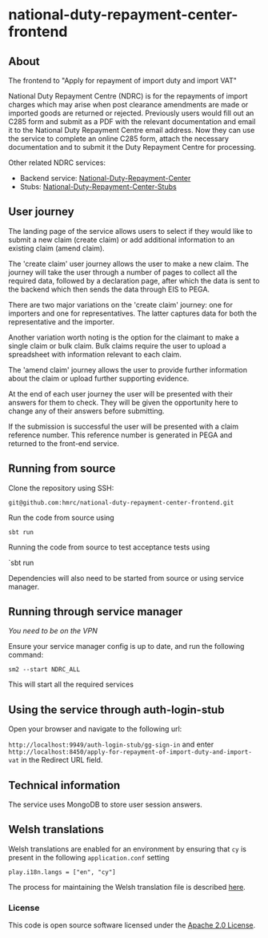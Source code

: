 

# national-duty-repayment-center-frontend

## About
The frontend to "Apply for repayment of import duty and import VAT"

National Duty Repayment Centre (NDRC) is for the repayments of import charges which may arise when post clearance amendments are made or imported goods are returned or rejected.
Previously users would fill out an C285 form and submit as a PDF with the relevant documentation and email it to the National Duty Repayment Centre email address. Now they can use the service to complete an online C285 form, attach the necessary documentation and to submit it the Duty Repayment Centre for processing.

Other related NDRC services:
- Backend service: [National-Duty-Repayment-Center](https://github.com/hmrc/national-duty-repayment-center)
- Stubs: [National-Duty-Repayment-Center-Stubs](https://github.com/hmrc/national-duty-repayment-center-stubs)

## User journey

The landing page of the service allows users to select if they would like to submit a new claim (create claim) or add additional information to an existing claim (amend claim).

The 'create claim' user journey allows the user to make a new claim. The journey will take the user through a number of pages to collect all the required data, followed by a declaration page, after which the data is sent to the backend which then sends the data through EIS to PEGA.

There are two major variations on the 'create claim' journey: one for importers and one for representatives. The latter captures data for both the representative and the importer.

Another variation worth noting is the option for the claimant to make a single claim or bulk claim. Bulk claims require the user to upload a spreadsheet with information relevant to each claim.

The 'amend claim' journey allows the user to provide further information about the claim or upload further supporting evidence.

At the end of each user journey the user will be presented with their answers for them to check. They will be given the opportunity here to change any of their answers before submitting.

If the submission is successful the user will be presented with a claim reference number. This reference number is generated in PEGA and returned to the front-end service.

## Running from source
Clone the repository using SSH:

`git@github.com:hmrc/national-duty-repayment-center-frontend.git`

Run the code from source using 

`sbt run`

Running the code from source to test acceptance tests using

`sbt run 

Dependencies will also need to be started from source or using service manager.

## Running through service manager

*You need to be on the VPN*

Ensure your service manager config is up to date, and run the following command:

`sm2 --start NDRC_ALL`

This will start all the required services

## Using the service through auth-login-stub

Open your browser and navigate to the following url:

`http://localhost:9949/auth-login-stub/gg-sign-in` and enter `http://localhost:8450/apply-for-repayment-of-import-duty-and-import-vat` in the Redirect URL field.


## Technical information

The service uses MongoDB to store user session answers.

## Welsh translations
Welsh translations are enabled for an environment by ensuring that `cy` is present in the following `application.conf`
setting

```
play.i18n.langs = ["en", "cy"]
```

The process for maintaining the Welsh translation file is described [here](translations/README.md). 

### License

This code is open source software licensed under the [Apache 2.0 License]("http://www.apache.org/licenses/LICENSE-2.0.html").

